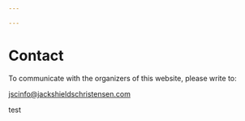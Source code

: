 ```yaml
---

---
```

# Contact

To communicate with the organizers of this website, please write to:

jscinfo@jackshieldschristensen.com

test